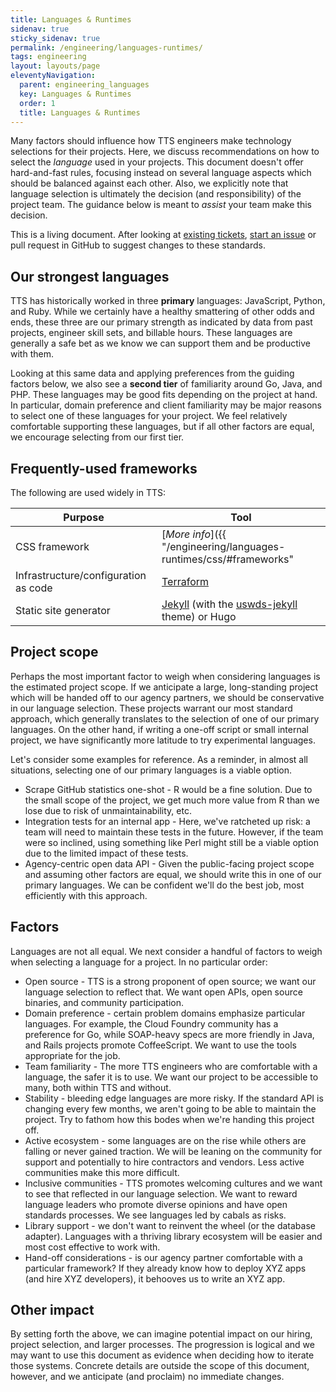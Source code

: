 ```yaml
---
title: Languages & Runtimes
sidenav: true
sticky_sidenav: true
permalink: /engineering/languages-runtimes/
tags: engineering
layout: layouts/page
eleventyNavigation:
  parent: engineering_languages
  key: Languages & Runtimes
  order: 1
  title: Languages & Runtimes
---
```


Many factors should influence how TTS engineers make technology selections
for their projects. Here, we discuss recommendations on how to select the
_language_ used in your projects. This document doesn't offer hard-and-fast
rules, focusing instead on several language aspects
which should be balanced against each other. Also, we explicitly note that
language selection is ultimately the decision (and responsibility) of the
project team. The guidance below is meant to _assist_ your team make this
decision.

This is a living document. After looking at [existing
tickets](https://github.com/18F/development-guide/issues), [start an
issue](https://github.com/18F/development-guide/issues/new) or pull request in
GitHub to suggest changes to these standards.

## Our strongest languages

TTS has historically worked in three **primary** languages: JavaScript,
Python, and Ruby. While we certainly have a healthy smattering of other odds
and ends, these three are our primary strength as
indicated by data from past projects, engineer skill sets, and billable hours.
These languages are generally a safe bet as we know we can support them and be
productive with them.

Looking at this same data and applying preferences from the guiding factors
below, we also see a **second tier** of familiarity around Go, Java, and PHP.
These languages may be good fits depending on the project at hand. In
particular, domain preference and client familiarity may
be major reasons to select one of these languages for your project. We feel
relatively comfortable supporting these languages, but if all other factors
are equal, we encourage selecting from our first tier.

## Frequently-used frameworks

The following are used widely in TTS:

| Purpose                              | Tool                                                                                                         |
| ------------------------------------ | ------------------------------------------------------------------------------------------------------------ |
| CSS framework                        | [_More info_]({{ "/engineering/languages-runtimes/css/#frameworks" | url }})                                 |
| Infrastructure/configuration as code | [Terraform](https://www.terraform.io/)                                                                       |
| Static site generator                | [Jekyll](https://jekyllrb.com/) (with the [uswds-jekyll](https://github.com/18F/uswds-jekyll) theme) or Hugo |

## Project scope

Perhaps the most important factor to weigh when
considering languages is the estimated project scope. If we anticipate a
large, long-standing project which will be handed off to our agency partners,
we should be conservative in our language selection. These projects warrant
our most standard approach, which generally translates to the selection of one
of our primary languages.  On the other hand, if writing a one-off script or
small internal project, we have significantly more latitude to try
experimental languages.

Let's consider some examples for reference. As a
reminder, in almost all situations, selecting one of our primary languages is
a viable option.

* Scrape GitHub statistics one-shot - R would be a fine solution. Due to the
  small scope of the project, we get much more value
  from R than we lose due to risk of unmaintainability, etc.
* Integration tests for an internal app - Here, we've
  ratcheted up risk: a team will need to maintain these
  tests in the future. However, if the team were so inclined, using something
  like Perl might still be a viable option due to the limited impact of these
  tests.
* Agency-centric open data API - Given the public-facing
  project scope and assuming other factors are equal, we should write this in
  one of our primary languages. We can be confident we'll do the best job,
  most efficiently with this approach.

## Factors

Languages are not all equal. We next consider a
handful of factors to weigh when selecting a language for a project. In no
particular order:

* Open source - TTS is a strong proponent of open source; we want our language
  selection to reflect that. We want open APIs, open
  source binaries, and community participation.
* Domain preference - certain problem domains emphasize particular languages.
  For example, the Cloud Foundry community has a preference for Go, while
  SOAP-heavy specs are more friendly in Java, and Rails
  projects promote CoffeeScript. We want to use the tools appropriate for the
  job.
* Team familiarity - The more TTS engineers who are
  comfortable with a language, the safer it is to use.
  We want our project to be accessible to many, both within TTS and without.
* Stability - bleeding edge languages are more risky. If the standard API is
  changing every few months, we aren't going to be able to maintain the
  project. Try to fathom how this bodes when we're
  handing this project off.
* Active ecosystem - some languages are on the rise while others are falling
  or never gained traction. We will be leaning on the
  community for support and potentially to hire contractors and vendors. Less
  active communities make this more difficult.
* Inclusive communities - TTS promotes welcoming cultures and we want to see
  that reflected in our language selection. We want to reward language leaders
  who promote diverse opinions and have open standards processes. We see
  languages led by cabals as risks.
* Library support - we don't want to reinvent the wheel
  (or the database adapter). Languages with a thriving library ecosystem will
  be easier and most cost effective to work with.
* Hand-off considerations - is our agency partner comfortable with a
  particular framework? If they already know how to deploy
  XYZ apps (and hire XYZ developers), it behooves us to
  write an XYZ app.

## Other impact

By setting forth the above, we can imagine potential
impact on our hiring, project selection, and larger processes. The progression
is logical and we may want to use this document as evidence when deciding how
to iterate those systems. Concrete details are outside the scope of this
document, however, and we anticipate (and proclaim) no immediate changes.
